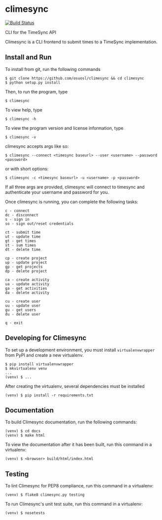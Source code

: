 # climesync

[![Build Status](https://travis-ci.org/osuosl/climesync.svg?branch=master)](https://travis-ci.org/osuosl/climesync)

CLI for the TimeSync API

Climesync is a CLI frontend to submit times to a TimeSync implementation.

Install and Run
---------------

To install from git, run the following commands

```
$ git clone https://github.com/osuosl/climesync && cd climesync
$ python setup.py install
```

Then, to run the program, type

```
$ climesync
```

To view help, type

```
$ climesync -h
```

To view the program version and license information, type

```
$ climesync -v
```

climesync accepts args like so:

```
$ climesync --connect <timesync baseurl> --user <username> --password <password>
```

or with short options:

```
$ climesync -c <timesync baseurl> -u <username> -p <password>
```

If all three args are provided, climesync will connect to timesync and
authenticate your username and password for you.
    

Once climesync is running, you can complete the following tasks:

```
c - connect
dc - disconnect
s - sign in
so - sign out/reset credentials

ct - submit time
ut - update time
gt - get times
st - sum times
dt - delete time

cp - create project
up - update project
gp - get projects
dp - delete project

ca - create activity
ua - update activity
ga - get activities
da - delete activity

cu - create user
uu - update user
gu - get users
du - delete user

q - exit
```

Developing for Climesync
------------------------

To set up a development environment, you must install `virtualenvwrapper` from PyPI and create
a new virtualenv.

```
$ pip install virtualenvwrapper
$ mkvirtualenv venv
...
(venv) $ ...
```

After creating the virtualenv, several dependencies must be installed

```
(venv) $ pip install -r requirements.txt
```

Documentation
-------------

To build Climesync documentation, run the following commands:

```
(venv) $ cd docs
(venv) $ make html
```

To view the documentation after it has been built, run this command in a virtualenv:

```
(venv) $ <browser> build/html/index.html
```

Testing
-------

To lint Climesync for PEP8 compliance, run this command in a virtualenv:

```
(venv) $ flake8 climesync.py testing
```

To run Climesync's unit test suite, run this command in a virtualenv:

```
(venv) $ nosetests
```

